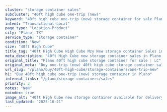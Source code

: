 ```yaml
---
cluster: "storage container sales"
subcluster: "40ft high cube one-trip (new)"
keyword: "40ft high cube one-trip (new) storage container for sale Plano, TX"
intent: "Transactional-Local"
page_type: "Location-Product"
city: "Plano, TX"
service_type: "storage container"
condition: "New"
size: "40ft High Cube"
title_tag: "40ft High Cube High Cube Mzy New storage container Sales in Plano | LC Container"
meta_description: "40ft High Cube new storage container sales in Plano. High cube containers with extra height. Fast delivery, competitive pricing. Serving storage containers area. Quote ID: CK4. Call (214) 524-4168 for your free quote today."
original_title: "Plano 40ft high cube storage container for sale | LC"
original_meta: "Buy one-trip (new) 40ft high cube storage container sale with local delivery in Plano, TX. LC Container — local Since 2003. Request a fast quote today."
url_slug: "/plano/buy/40ft-high-cube/storage-containers/one-trip-new"
h1: "Buy 40ft high cube one-trip (new) storage container in Plano"
internal_links: "/plano/storage-containers/sales"
priority: 3
notes: "NaN"
noindex: true
image_alt: "40ft High Cube new storage container available for delivery in Plano"
last_updated: "2025-10-21"
---
```


<!-- TODO: Add unique city/inventory copy, images, and internal links here. -->
